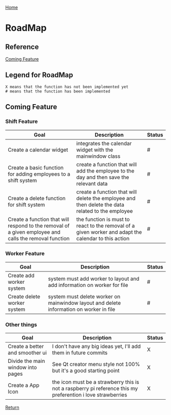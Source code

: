 [Home](ReadMe.md)
# RoadMap
## Reference 

[Coming Feature](#coming-feature)

## Legend for RoadMap

    X means that the function has not been implemented yet
    # means that the function has been implemented

## Coming Feature

### Shift Feature

| Goal      |Description| Status    |
| --------- | --------- | --------- |
|  Create a calendar widget         | integrates the calendar widget with the mainwindow class | # |
|  Create a basic function for adding employees to a shift system | create a function that will add the employee to the day and then save the relevant data | # |
| Create a delete function for shift system | create a function that will delete the employee and then delete the data related to the employee | # |
| Create a function that will respond to the removal of a given employee and calls the removal function | the function is must to react to the removal of a given worker and adapt the calendar to this action | # |

### Worker Feature

| Goal      |Description| Status    |
| --------- | --------- | --------- |
| Create add worker system          | system must add worker to layout and add information on worker for file           | # | 
| Create delete worker system       | system must delete worker on  mainwindow layout and delete information on worker in file           | # |  

### Other things

| Goal      |Description| Status    |
| --------- | --------- | --------- |
| Create a better and smoother ui   | I don't have any big ideas yet, I'll add them in future commits | X | 
| Divide the main window into pages | See Qt creator menu style not 100% but it's a good starting point | X |  
| Create a App Icon | the icon must be a strawberry this is not a raspberry pi reference this my preferention i love strawberries  | X |

[Return](#reference)